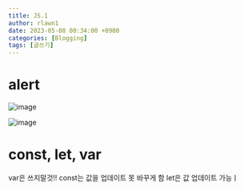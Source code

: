 ```yaml
---
title: JS.1
author: rlawn1
date: 2023-05-08 00:34:00 +0900
categories: [Blogging]
tags: [글쓰기]
---
```

# alert

![image](https://user-images.githubusercontent.com/129610352/236749772-ae5a4b26-c960-4672-b28c-b376575a04ed.png)

![image](https://user-images.githubusercontent.com/129610352/236750580-26ffd1b1-f4ee-41af-b934-6b930de779d5.png)

 <script>alert("나가주세요🙏")</script>

# const, let, var

var은 쓰지말것!!
const는 값을 업데이트 못 바꾸게 함
let은 값 업데이트 가능ㅣ




